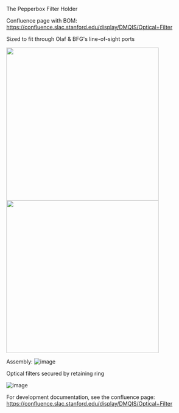 The Pepperbox Filter Holder

Confluence page with BOM: https://confluence.slac.stanford.edu/display/DMQIS/Optical+Filter

Sized to fit through Olaf & BFG's line-of-sight ports

<img src="https://github.com/user-attachments/assets/b9f74050-701d-49b7-94da-fc71bdfdedb6" width="400"/>
<img src="https://github.com/user-attachments/assets/d684d24d-8c65-420c-8866-dc425186ba1f" width="400"/>


Assembly:
![image](https://github.com/user-attachments/assets/a1f7be0a-38d1-47f9-b8fb-3a50febbb437)


Optical filters secured by retaining ring

![image](https://github.com/user-attachments/assets/1036a9d5-de13-43fd-b096-4cfaf1e7e056)


For development documentation, see the confluence page: https://confluence.slac.stanford.edu/display/DMQIS/Optical+Filter
